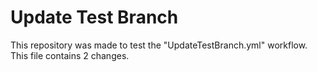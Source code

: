 # Update Test Branch

This repository was made to test the "UpdateTestBranch.yml" workflow.
This file contains 2 changes.
